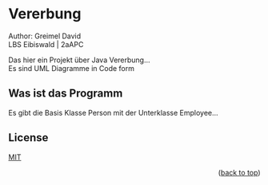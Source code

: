 <a name="readme-top"></a>
# Vererbung
Author: Greimel David <br>
LBS Eibiswald | 2aAPC

Das hier ein Projekt über Java Vererbung...<br>
Es sind UML Diagramme in Code form

## Was ist das Programm
Es gibt die Basis Klasse Person mit der Unterklasse Employee...


## License

[MIT](https://choosealicense.com/licenses/mit/)
<p align="right">(<a href="#readme-top">back to top</a>)</p>

<!-- MARKDOWN LINKS & IMAGES -->
<!-- https://www.markdownguide.org/basic-syntax/#reference-style-links -->
[java.com]: https://img.shields.io/badge/Java-ED8B00?style=for-the-badge&logo=openjdk&logoColor=white
[java-url]: https://www.java.com/de/
[product-screenshot]: images/main.png
